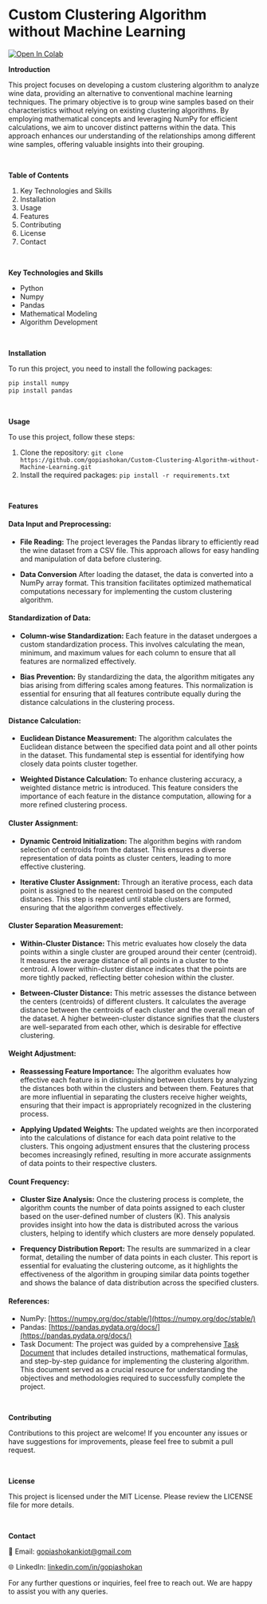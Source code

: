 # Custom Clustering Algorithm without Machine Learning

[![Open In Colab](https://colab.research.google.com/assets/colab-badge.svg)](https://colab.research.google.com/drive/1tFyEmCWP101maJa4ueL7iovtSl-PRSkE?usp=sharing)

**Introduction**

This project focuses on developing a custom clustering algorithm to analyze wine data, providing an alternative to conventional machine learning techniques. The primary objective is to group wine samples based on their characteristics without relying on existing clustering algorithms. By employing mathematical concepts and leveraging NumPy for efficient calculations, we aim to uncover distinct patterns within the data. This approach enhances our understanding of the relationships among different wine samples, offering valuable insights into their grouping.

<br />

**Table of Contents**

1. Key Technologies and Skills
2. Installation
3. Usage
4. Features
5. Contributing
6. License
7. Contact

<br />

**Key Technologies and Skills**
- Python
- Numpy
- Pandas
- Mathematical Modeling
- Algorithm Development

<br />

**Installation**

To run this project, you need to install the following packages:

```python
pip install numpy
pip install pandas
```

<br />

**Usage**

To use this project, follow these steps:

1. Clone the repository: ```git clone https://github.com/gopiashokan/Custom-Clustering-Algorithm-without-Machine-Learning.git```
2. Install the required packages: ```pip install -r requirements.txt```

<br />

**Features**

#### Data Input and Preprocessing:
   - **File Reading:** The project leverages the Pandas library to efficiently read the wine dataset from a CSV file. This approach allows for easy handling and manipulation of data before clustering.

   - **Data Conversion** After loading the dataset, the data is converted into a NumPy array format. This transition facilitates optimized mathematical computations necessary for implementing the custom clustering algorithm.

#### Standardization of Data:
   - **Column-wise Standardization:** Each feature in the dataset undergoes a custom standardization process. This involves calculating the mean, minimum, and maximum values for each column to ensure that all features are normalized effectively.

   - **Bias Prevention:** By standardizing the data, the algorithm mitigates any bias arising from differing scales among features. This normalization is essential for ensuring that all features contribute equally during the distance calculations in the clustering process.

#### Distance Calculation:
   - **Euclidean Distance Measurement:** The algorithm calculates the Euclidean distance between the specified data point and all other points in the dataset. This fundamental step is essential for identifying how closely data points cluster together.

   - **Weighted Distance Calculation:** To enhance clustering accuracy, a weighted distance metric is introduced. This feature considers the importance of each feature in the distance computation, allowing for a more refined clustering process.

#### Cluster Assignment:
   - **Dynamic Centroid Initialization:** The algorithm begins with random selection of centroids from the dataset. This ensures a diverse representation of data points as cluster centers, leading to more effective clustering.

   - **Iterative Cluster Assignment:** Through an iterative process, each data point is assigned to the nearest centroid based on the computed distances. This step is repeated until stable clusters are formed, ensuring that the algorithm converges effectively.

#### Cluster Separation Measurement:
   - **Within-Cluster Distance:** This metric evaluates how closely the data points within a single cluster are grouped around their center (centroid). It measures the average distance of all points in a cluster to the centroid. A lower within-cluster distance indicates that the points are more tightly packed, reflecting better cohesion within the cluster.

   - **Between-Cluster Distance:** This metric assesses the distance between the centers (centroids) of different clusters. It calculates the average distance between the centroids of each cluster and the overall mean of the dataset. A higher between-cluster distance signifies that the clusters are well-separated from each other, which is desirable for effective clustering.

#### Weight Adjustment:
   - **Reassessing Feature Importance:** The algorithm evaluates how effective each feature is in distinguishing between clusters by analyzing the distances both within the clusters and between them. Features that are more influential in separating the clusters receive higher weights, ensuring that their impact is appropriately recognized in the clustering process.

   - **Applying Updated Weights:** The updated weights are then incorporated into the calculations of distance for each data point relative to the clusters. This ongoing adjustment ensures that the clustering process becomes increasingly refined, resulting in more accurate assignments of data points to their respective clusters.

#### Count Frequency:
   - **Cluster Size Analysis:** Once the clustering process is complete, the algorithm counts the number of data points assigned to each cluster based on the user-defined number of clusters (K). This analysis provides insight into how the data is distributed across the various clusters, helping to identify which clusters are more densely populated.

   - **Frequency Distribution Report:** The results are summarized in a clear format, detailing the number of data points in each cluster. This report is essential for evaluating the clustering outcome, as it highlights the effectiveness of the algorithm in grouping similar data points together and shows the balance of data distribution across the specified clusters.


#### References:

   - NumPy: [https://numpy.org/doc/stable/](https://numpy.org/doc/stable/)
   - Pandas: [https://pandas.pydata.org/docs/](https://pandas.pydata.org/docs/)
   - Task Document: The project was guided by a comprehensive [Task Document](https://github.com/gopiashokan/Custom-Clustering-Algorithm-without-Machine-Learning/blob/main/input/Task%20Document.pdf) that includes detailed instructions, mathematical formulas, and step-by-step guidance for implementing the clustering algorithm. This document served as a crucial resource for understanding the objectives and methodologies required to successfully complete the project.

<br />

**Contributing**

Contributions to this project are welcome! If you encounter any issues or have suggestions for improvements, please feel free to submit a pull request.

<br />

**License**

This project is licensed under the MIT License. Please review the LICENSE file for more details.

<br />

**Contact**

📧 Email: gopiashokankiot@gmail.com 

🌐 LinkedIn: [linkedin.com/in/gopiashokan](https://www.linkedin.com/in/gopiashokan)

For any further questions or inquiries, feel free to reach out. We are happy to assist you with any queries.

